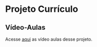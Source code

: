 # Projeto Currículo

## Vídeo-Aulas
Acesse [aqui](https://drive.google.com/drive/folders/1JHdl0xNyURV8z9T-nGDHhJG0uv6n9Xre?usp=sharing) as vídeo aulas desse projeto.
